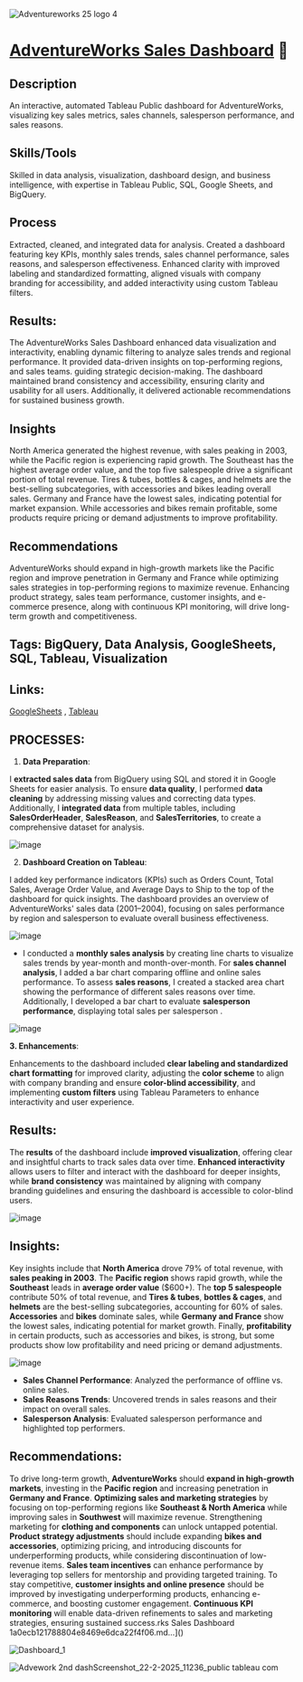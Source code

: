
![Adventureworks 25 logo 4](https://github.com/user-attachments/assets/b221a6da-ab26-48fa-9cb6-7b21a939f092)

# [AdventureWorks Sales Dashboard](https://victorious-tangerine-c8c.notion.site/1a0ecb12178880f4a7ffc25589177e58?v=1a0ecb121788803393c4000cd7975158&p=1a0ecb121788804e8469e6dca22f4f06&pm=c) 🚴

## Description
An interactive, automated Tableau Public dashboard for AdventureWorks, visualizing key sales metrics, sales channels, salesperson performance, and sales reasons.

## Skills/Tools
Skilled in data analysis, visualization, dashboard design, and business intelligence, with expertise in Tableau Public, SQL, Google Sheets, and BigQuery.

## Process 
Extracted, cleaned, and integrated data for analysis. Created a dashboard featuring key KPIs, monthly sales trends, sales channel performance, sales reasons, and salesperson effectiveness. Enhanced clarity with improved labeling and standardized formatting, aligned visuals with company branding for accessibility, and added interactivity using custom Tableau filters.

## Results: 
The AdventureWorks Sales Dashboard enhanced data visualization and interactivity, enabling dynamic filtering to analyze sales trends and regional performance. It provided data-driven insights on top-performing regions, and sales teams. guiding strategic decision-making. The dashboard maintained brand consistency and accessibility, ensuring clarity and usability for all users. Additionally, it delivered actionable recommendations for sustained business growth.

## Insights  
North America generated the highest revenue, with sales peaking in 2003, while the Pacific region is experiencing rapid growth. The Southeast has the highest average order value, and the top five salespeople drive a significant portion of total revenue. Tires & tubes, bottles & cages, and helmets are the best-selling subcategories, with accessories and bikes leading overall sales. Germany and France have the lowest sales, indicating potential for market expansion. While accessories and bikes remain profitable, some products require pricing or demand adjustments to improve profitability.

## Recommendations 
AdventureWorks should expand in high-growth markets like the Pacific region and improve penetration in Germany and France while optimizing sales strategies in top-performing regions to maximize revenue. Enhancing product strategy, sales team performance, customer insights, and e-commerce presence, along with continuous KPI monitoring, will drive long-term growth and competitiveness.

## Tags: BigQuery, Data Analysis, GoogleSheets, SQL, Tableau, Visualization

## Links: 
[GoogleSheets](https://docs.google.com/spreadsheets/d/1aXOVFsOEsqmVp-5GGSbctGK8ocCcsX2C/edit?usp=sharing&ouid=112581511110867137896&rtpof=true&sd=true) , [Tableau](https://public.tableau.com/app/profile/kay.afu/viz/AdventureWorksSalesPerformance_17027335051290/Dashboard1?publish=yes)

## PROCESSES:

1. **Data Preparation**:

I **extracted sales data** from BigQuery using SQL and stored it in Google Sheets for easier analysis. To ensure **data quality**, I performed **data cleaning** by addressing missing values and correcting data types. Additionally, I **integrated data** from multiple tables, including **SalesOrderHeader**, **SalesReason**, and **SalesTerritories**, to create a comprehensive dataset for analysis.

![image](https://github.com/user-attachments/assets/24255d8e-6df1-4e97-bb46-27fd17b92f2d)


2. **Dashboard Creation on Tableau**:
   
I added key performance indicators (KPIs) such as Orders Count, Total Sales, Average Order Value, and Average Days to Ship to the top of the dashboard for quick insights. The dashboard provides an overview of AdventureWorks' sales data (2001–2004), focusing on sales performance by region and salesperson to evaluate overall business effectiveness.



![image](https://github.com/user-attachments/assets/4e1948a3-6325-4a8b-8bf4-f38240d66594)


- I conducted a **monthly sales analysis** by creating line charts to visualize sales trends by year-month and month-over-month. For **sales channel analysis**, I added a bar chart comparing offline and online sales performance. To assess **sales reasons**, I created a stacked area chart showing the performance of different sales reasons over time. Additionally, I developed a bar chart to evaluate **salesperson performance**, displaying total sales per salesperson .

![image](https://github.com/user-attachments/assets/733b7354-c59a-4bd3-9bb6-363d80e50a15)


**3. Enhancements**:

Enhancements to the dashboard included **clear labeling and standardized chart formatting** for improved clarity, adjusting the **color scheme** to align with company branding and ensure **color-blind accessibility**, and implementing **custom filters** using Tableau Parameters to enhance interactivity and user experience.

## **Results:**

The **results** of the dashboard include **improved visualization**, offering clear and insightful charts to track sales data over time. **Enhanced interactivity** allows users to filter and interact with the dashboard for deeper insights, while **brand consistency** was maintained by aligning with company branding guidelines and ensuring the dashboard is accessible to color-blind users.

![image](https://github.com/user-attachments/assets/59e00762-96ec-42c0-8f52-72a013af967d)


## **Insights:**

Key insights include that **North America** drove 79% of total revenue, with **sales peaking in 2003**. The **Pacific region** shows rapid growth, while the **Southeast** leads in **average order value** ($600+). The **top 5 salespeople** contribute 50% of total revenue, and **Tires & tubes**, **bottles & cages**, and **helmets** are the best-selling subcategories, accounting for 60% of sales. **Accessories** and **bikes** dominate sales, while **Germany and France** show the lowest sales, indicating potential for market growth. Finally, **profitability** in certain products, such as accessories and bikes, is strong, but some products show low profitability and need pricing or demand adjustments.

![image](https://github.com/user-attachments/assets/1540eb99-7dc0-487c-8814-e4a4e6c6b7ee)



- **Sales Channel Performance**: Analyzed the performance of offline vs. online sales.
- **Sales Reasons Trends**: Uncovered trends in sales reasons and their impact on overall sales.
- **Salesperson Analysis**: Evaluated salesperson performance and highlighted top performers.

## Recommendations:

To drive long-term growth, **AdventureWorks** should **expand in high-growth markets**, investing in the **Pacific region** and increasing penetration in **Germany and France**. **Optimizing sales and marketing strategies** by focusing on top-performing regions like **Southeast & North America** while improving sales in **Southwest** will maximize revenue. Strengthening marketing for **clothing and components** can unlock untapped potential. **Product strategy adjustments** should include expanding **bikes and accessories**, optimizing pricing, and introducing discounts for underperforming products, while considering discontinuation of low-revenue items. **Sales team incentives** can enhance performance by leveraging top sellers for mentorship and providing targeted training. To stay competitive, **customer insights and online presence** should be improved by investigating underperforming products, enhancing e-commerce, and boosting customer engagement. **Continuous KPI monitoring** will enable data-driven refinements to sales and marketing strategies, ensuring sustained success.rks Sales Dashboard 1a0ecb121788804e8469e6dca22f4f06.md…]()


![Dashboard_1](https://github.com/user-attachments/assets/7cfdc056-add0-4d20-803d-ca087f1cf735)

![Advework 2nd dashScreenshot_22-2-2025_11236_public tableau com](https://github.com/user-attachments/assets/4f4e6e73-4476-48ca-a54c-5f3403b1c989)

